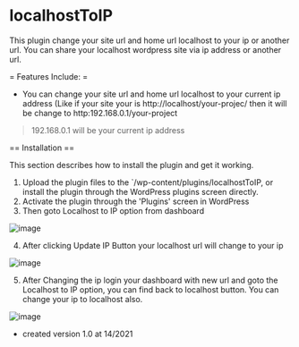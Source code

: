 # localhostToIP
This plugin change your site url and home url localhost to your ip or another url. You can share your localhost wordpress site via ip address or another url.


= Features Include: =

* You can change your site url and home url localhost to your current ip address (Like if your site your is http://localhost/your-projec/ then it will be change to http:192.168.0.1/your-project
> 192.168.0.1 will be your current ip address


== Installation ==

This section describes how to install the plugin and get it working.

1. Upload the plugin files to the `/wp-content/plugins/localhostToIP, or install the plugin through the WordPress plugins screen directly.
2. Activate the plugin through the 'Plugins' screen in WordPress
3. Then goto Localhost to IP option from dashboard

![image](https://user-images.githubusercontent.com/83091643/121818434-fb712380-cca8-11eb-9f02-9281f951345a.png)


4. After clicking Update IP Button your localhost url will change to your ip


![image](https://user-images.githubusercontent.com/83091643/121818499-628ed800-cca9-11eb-83e2-d41a1ad6f1bb.png)

5. After Changing the ip login your dashboard with new url and goto the Localhost to IP option, you can find back to localhost button. You can change your ip to localhost also.

![image](https://user-images.githubusercontent.com/83091643/121818597-f5c80d80-cca9-11eb-8d54-70a79b5ab266.png)


* created version 1.0 at 14/2021


